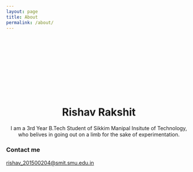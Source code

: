 ```yaml
---
layout: page
title: About
permalink: /about/
---
```


<div style="display:block; margin-left:auto; margin-right:auto; width:150px; height:150px; ><img src ="https://raw.githubusercontent.com/rishavr/rishavr.github.io/master/images/dp.jpg" style="border-radius:50%"/></div>
<div style="text-align:center"><h1>Rishav Rakshit</h1></div>

<div style="text-align:center"><p>I am a 3rd Year B.Tech Student of Sikkim Manipal Insitute of Technology, who belives in going out on a limb for the sake of experimentation.</p></div>

### Contact me

[rishav_201500204@smit.smu.edu.in](mailto:rishav_201500204@smit.smu.edu.in)
